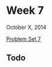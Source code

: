 # Week 7
October X, 2014

[Problem Set 7](http://cdn.cs50.net/2015/x/psets/7/pset7/pset7.html)

## Todo
